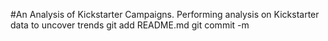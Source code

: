 #An Analysis of Kickstarter Campaigns.
Performing analysis on Kickstarter data to uncover trends
git add README.md
git commit -m

